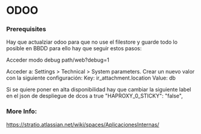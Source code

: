 # ODOO

### Prerequisites
Hay que actualziar odoo para que no use el filestore y guarde todo lo posible en BBDD para ello hay que seguir estos pasos:

Acceder modo debug
path/web?debug=1

Acceder a: Settings > Technical > System parameters.
Crear un nuevo valor con la siguiente configuración:
    Key: ir_attachment.location
    Value: db

Si se quiere poner en alta disponibilidad hay que cambiar la siguiente label en el json de despliegue de dcos a true
"HAPROXY_0_STICKY": "false",


### More Info:
https://stratio.atlassian.net/wiki/spaces/AplicacionesInternas/
